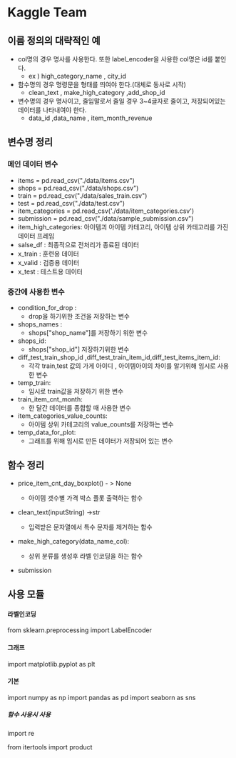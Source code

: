 # Kaggle Team

## 이름 정의의 대략적인 예

- col명의 경우 명사를 사용한다.  또한 label_encoder을 사용한 col명은 id를 붙인다.
  - ex ) high_category_name  , city_id
- 함수명의 경우 명령문을 형태를 띄여야 한다.(대체로 동사로 시작)
  - clean_text , make_high_category ,add_shop_id
- 변수명의 경우 명사이고, 줄임말로서 줄일 경우 3~4글자로 줄이고, 저장되어있는 데이터를 나타내여야 한다.
  - data_id  ,data_name , item_month_revenue

## 변수명 정리

### 메인 데이터 변수

- items = pd.read_csv("./data/items.csv")
- shops = pd.read_csv("./data/shops.csv")
- train = pd.read_csv("./data/sales_train.csv")
- test = pd.read_csv("./data/test.csv")
- item_categories = pd.read_csv('./data/item_categories.csv')
- submission = pd.read_csv("./data/sample_submission.csv")
- item_high_categories: 아이템괴 아이템 카테고리, 아이템 상위 카테고리를 가진 데이터 프레임
- salse_df : 최종적으로 전처리가 종료된 데이터
- x_train : 훈련용 데이터
- x_valid  : 검증용 데이터
- x_test : 테스트용 데이터

### 중간에 사용한 변수

- condition_for_drop : 
  - drop을 하기위한 조건을 저장하는 변수 
- shops_names : 
  - shops["shop_name"]를  저장하기 위한 변수
- shops_id: 
  - shops["shop_id"] 저장하기위한 변수 
- diff_test_train_shop_id ,diff_test_train_item_id,diff_test_items_item_id: 
  - 각각 train,test 값의 가게 아이디 , 아이템아이의 차이를 알기위해 임시로 사용한 변수
- temp_train:
  - 임시로 train값을 저장하기 위한 변수
- train_item_cnt_month:
  - 한 달간 데이터를 종합할 때 사용한 변수
- item_categories_value_counts:
  - 아이템 상위 카테고리의 value_counts를 저장하는 변수
- temp_data_for_plot:
  - 그래프를 위해 임시로 만든 데이터가 저장되어 있는 변수

## 함수 정리

- price_item_cnt_day_boxplot() - > None
  
  - 아이템 갯수별 가격 박스 플롯 출력하는 함수 

- clean_text(inputString) ->str
  
  - 입력받은 문자열에서 특수 문자를 제거하는 함수 

- make_high_category(data_name_col):
  
  - 상위 분류를 생성후 라벨 인코딩을 하는 함수

- submission

## 사용 모듈

#### 라벨인코딩

from sklearn.preprocessing import LabelEncoder

#### 그래프

import matplotlib.pyplot as plt

#### 기본

import numpy as np
import pandas as pd
import seaborn as sns

##### 함수 사용시 사용

import re

from itertools import product